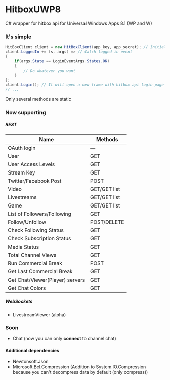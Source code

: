# HitboxUWP8
C# wrapper for hitbox api for Universal Windows Apps 8.1 (WP and W)

### It's simple
```cs
HitBoxClient client = new HitBoxClient(app_key, app_secret); // Initialize main class with your key and secret
client.LoggedIn += (s, args) => // Catch logged in event
{
	if(args.State == LoginEventArgs.States.OK)
	{
		// Do whatever you want
	}
};
client.Login(); // It will open a new frame with hitbox api login page
// ...
```
Only several methods are static


### Now supporting
##### REST
| Name                            | Methods      |
|---------------------------------|--------------|
| OAuth login                     | —            |
| User                            | GET          |
| User Access Levels              | GET          |
| Stream Key                      | GET          |
| Twitter/Facebook Post           | POST         |
| Video                           | GET/GET list |
| Livestreams                     | GET/GET list |
| Game                            | GET/GET list |
| List of Followers/Following     | GET          |
| Follow/Unfollow                 | POST/DELETE  |
| Check Following Status          | GET          |
| Check Subscription Status       | GET          |
| Media Status                    | GET          |
| Total Channel Views             | GET          |
| Run Commercial Break            | POST         |
| Get Last Commercial Break       | GET          |
| Get Chat/Viewer(Player) servers | GET          |
| Get Chat Colors                 | GET          |

##### WebSockets
* LivestreamViewer (alpha)


### Soon
* Chat (now you can only __connect__ to channel chat)

#### Additional dependencies
* Newtonsoft.Json
* Microsoft.Bcl.Compression (Addition to System.IO.Compression because you can't decompress data by default (only compress))